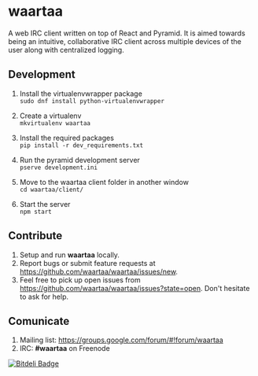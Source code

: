 # waartaa

A web IRC client written on top of React and Pyramid. It is aimed towards being an intuitive, collaborative IRC client across
multiple devices of the user along with centralized logging.

## Development

1. Install the virtualenvwrapper package  
``sudo dnf install python-virtualenvwrapper``

2. Create a virtualenv  
``mkvirtualenv waartaa``

3. Install the required packages  
``pip install -r dev_requirements.txt``

4. Run the pyramid development server  
``pserve development.ini``

5. Move to the waartaa client folder in another window  
``cd waartaa/client/``

6. Start the server  
``npm start``

## Contribute

1. Setup and run **waartaa** locally.
2. Report bugs or submit feature requests at https://github.com/waartaa/waartaa/issues/new.
3. Feel free to pick up open issues from https://github.com/waartaa/waartaa/issues?state=open. Don't hesitate to ask for help.


## Comunicate

1. Mailing list: https://groups.google.com/forum/#!forum/waartaa
1. IRC: **#waartaa** on Freenode



[![Bitdeli Badge](https://d2weczhvl823v0.cloudfront.net/waartaa/waartaa/trend.png)](https://bitdeli.com/free "Bitdeli Badge")

